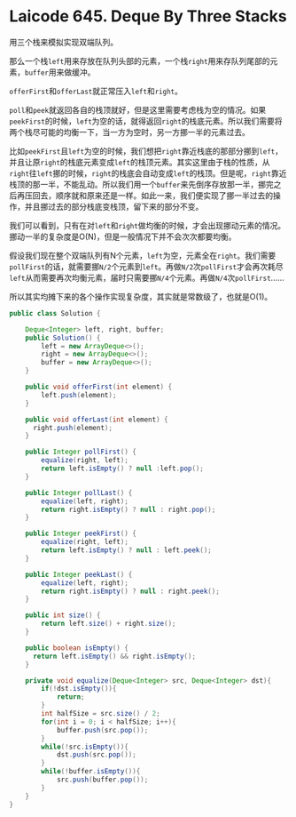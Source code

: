 # Laicode 645. Deque By Three Stacks

用三个栈来模拟实现双端队列。

那么一个栈`left`用来存放在队列头部的元素，一个栈`right`用来存队列尾部的元素，`buffer`用来做缓冲。

`offerFirst`和`offerLast`就正常压入`left`和`right`。

`poll`和`peek`就返回各自的栈顶就好，但是这里需要考虑栈为空的情况。如果`peekFirst`的时候，`left`为空的话，就得返回`right`的栈底元素。所以我们需要将两个栈尽可能的均衡一下，当一方为空时，另一方挪一半的元素过去。

比如`peekFirst`且`left`为空的时候，我们想把`right`靠近栈底的那部分挪到`left`，并且让原`right`的栈底元素变成`left`的栈顶元素。其实这里由于栈的性质，从`right`往`left`挪的时候，`right`的栈底会自动变成`left`的栈顶。但是呢，`right`靠近栈顶的那一半，不能乱动。所以我们用一个`buffer`来先倒序存放那一半，挪完之后再压回去，顺序就和原来还是一样。如此一来，我们便实现了挪一半过去的操作，并且挪过去的部分栈底变栈顶，留下来的部分不变。

我们可以看到，只有在对`left`和`right`做均衡的时候，才会出现挪动元素的情况。挪动一半的复杂度是O(N)，但是一般情况下并不会次次都要均衡。

假设我们现在整个双端队列有N个元素，`left`为空，元素全在`right`。我们需要`pollFirst`的话，就需要挪`N/2`个元素到`left`。再做`N/2`次`pollFirst`才会再次耗尽`left`从而需要再次均衡元素，届时只需要挪`N/4`个元素。再做`N/4`次`pollFirst`……

所以其实均摊下来的各个操作实现复杂度，其实就是常数级了，也就是O(1)。

```java
public class Solution {

    Deque<Integer> left, right, buffer;
    public Solution() {
        left = new ArrayDeque<>();
        right = new ArrayDeque<>();
        buffer = new ArrayDeque<>();
    }

    public void offerFirst(int element) {
        left.push(element);
    }

    public void offerLast(int element) {
      right.push(element);
    }

    public Integer pollFirst() {
        equalize(right, left);
        return left.isEmpty() ? null :left.pop();
    }

    public Integer pollLast() {
        equalize(left, right);
        return right.isEmpty() ? null : right.pop();
    }

    public Integer peekFirst() {
        equalize(right, left);
        return left.isEmpty() ? null : left.peek();
    }

    public Integer peekLast() {
        equalize(left, right);
        return right.isEmpty() ? null : right.peek();
    }

    public int size() {
        return left.size() + right.size();
    }

    public boolean isEmpty() {
      return left.isEmpty() && right.isEmpty();
    }

    private void equalize(Deque<Integer> src, Deque<Integer> dst){
        if(!dst.isEmpty()){
            return;
        }
        int halfSize = src.size() / 2;
        for(int i = 0; i < halfSize; i++){
            buffer.push(src.pop());
        }
        while(!src.isEmpty()){
            dst.push(src.pop());
        }
        while(!buffer.isEmpty()){
            src.push(buffer.pop());
        }
    }
}
```
